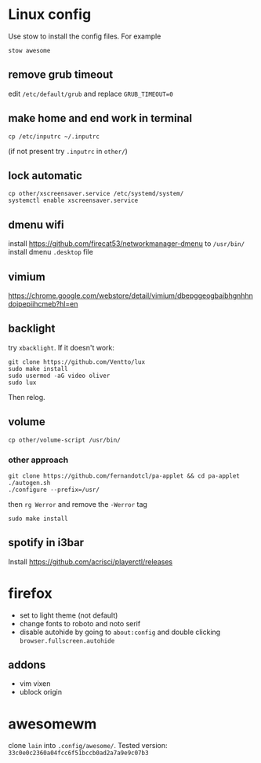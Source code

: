 # Linux config
Use stow to install the config files. For example

	stow awesome

## remove grub timeout
edit `/etc/default/grub` and replace `GRUB_TIMEOUT=0`

## make home and end work in terminal

	cp /etc/inputrc ~/.inputrc

(if not present try `.inputrc` in `other/`)

## lock automatic

	cp other/xscreensaver.service /etc/systemd/system/
	systemctl enable xscreensaver.service

## dmenu wifi
install https://github.com/firecat53/networkmanager-dmenu to `/usr/bin/`
install dmenu `.desktop` file

## vimium
https://chrome.google.com/webstore/detail/vimium/dbepggeogbaibhgnhhndojpepiihcmeb?hl=en

## backlight 
try `xbacklight`. If it doesn't work:
  
	git clone https://github.com/Ventto/lux
	sudo make install
	sudo usermod -aG video oliver
	sudo lux

Then relog.

## volume

	cp other/volume-script /usr/bin/

### other approach

	git clone https://github.com/fernandotcl/pa-applet && cd pa-applet
	./autogen.sh
	./configure --prefix=/usr/

then 
`rg Werror` and remove the `-Werror` tag

	sudo make install

## spotify in i3bar
Install https://github.com/acrisci/playerctl/releases

# firefox
- set to light theme (not default)
- change fonts to roboto and noto serif
- disable autohide by going to `about:config` and double clicking `browser.fullscreen.autohide`
## addons
- vim vixen
- ublock origin

# awesomewm
clone `lain` into `.config/awesome/`.
Tested version: `33c0e0c2360a04fcc6f51bccb0ad2a7a9e9c07b3`
